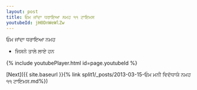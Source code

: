 ```yaml
---
layout: post
title: ਓਮ ਜਾਂਦਾ ਧਰਾਇਆ ਨਮਹ ੧੧ ਟਾਇਮਸ
youtubeId: jH0DnWeWlZw
---
```

 
 
 ਓਮ ਜਾਂਦਾ ਧਰਾਇਆ ਨਮਹ  
 
 -  ਜਿਸਨੇ ਤਾਲੇ ਲਾਏ ਹਨ 
 
  
 
  
 
 
 
 
 
 


{% include youtubePlayer.html id=page.youtubeId %}
 
[Next]({{ site.baseurl }}{% link  split1/_posts/2013-03-15-ਓਮ ਮਨੀ ਵਿਦੱਧਾਯੰ ਨਮਹ ੧੧ ਟਾਇਮਸ.md%})
 
